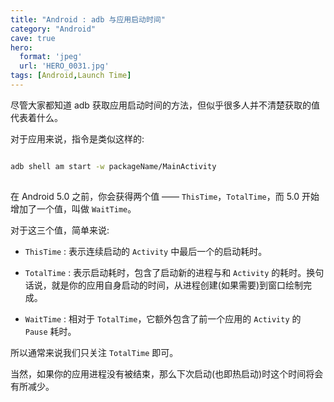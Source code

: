```yaml
---
title: "Android : adb 与应用启动时间"
category: "Android"
cave: true
hero:
  format: 'jpeg'
  url: 'HERO_0031.jpg'
tags: [Android,Launch Time]
---
```

尽管大家都知道 adb 获取应用启动时间的方法，但似乎很多人并不清楚获取的值代表着什么。

对于应用来说，指令是类似这样的:

```sh

adb shell am start -w packageName/MainActivity
    
```

在 Android 5.0 之前，你会获得两个值 —— `ThisTime`，`TotalTime`，而 5.0 开始增加了一个值，叫做 `WaitTime`。

对于这三个值，简单来说:

* `ThisTime` : 表示连续启动的 `Activity` 中最后一个的启动耗时。

* `TotalTime` : 表示启动耗时，包含了启动新的进程与和 `Activity` 的耗时。换句话说，就是你的应用自身启动的时间，从进程创建(如果需要)到窗口绘制完成。

* `WaitTime` : 相对于 `TotalTime`，它额外包含了前一个应用的 `Activity` 的 `Pause` 耗时。

所以通常来说我们只关注 `TotalTime` 即可。

当然，如果你的应用进程没有被结束，那么下次启动(也即热启动)时这个时间将会有所减少。







